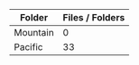 | Folder   |   Files / Folders |
|----------|-------------------|
| Mountain |                 0 |
| Pacific  |                33 |